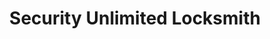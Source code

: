 ---
title: "Security Unlimited Locksmith"
url: /north-hills/security-unlimited-locksmith/
shop: locksmith
---